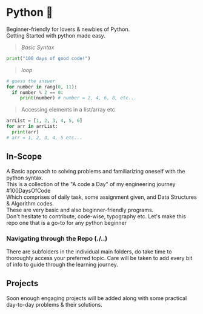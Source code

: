# Python 🐍
Beginner-friendly for lovers & newbies of Python. <br>
Getting Started with python made easy. 

> *Basic Syntax*
```python
print("100 days of good code!")
```

> *loop*
```python
# guess the answer
for number in rang(0, 11):
  if number % 2 == 0:
     print(number) # number = 2, 4, 6, 8, etc...
```

> Accessing elements in a list/array etc
```python
arrList = [1, 2, 3, 4, 5, 6]
for arr in arrList:
  print(arr)
# arr = 1, 2, 3, 4, 5 etc...
```
## In-Scope
A Basic approach to solving problems and familiarizing oneself with the python syntax. <br>
This is a collection of the "A code a Day" of my engineering journey #100DaysOfCode <br>
Which comprises of daily task, some assignment given, and  Data Structures & Algorithm codes. <br>
These are very basic and also beginner-friendly programs.<br>
Don't hesitate to contribute, code-wise, typography etc. Let's make this repo one that is a go-to for any python beginner<br>

### Navigating through the Repo (./..)
There are subfolders in the individual main folders, do take time to thoroughly access your preferred topic.
Care will be taken to add every bit of info to guide through the learning journey.

## Projects
Soon enough engaging projects will be added along with some practical day-to-day problems & their solutions.

